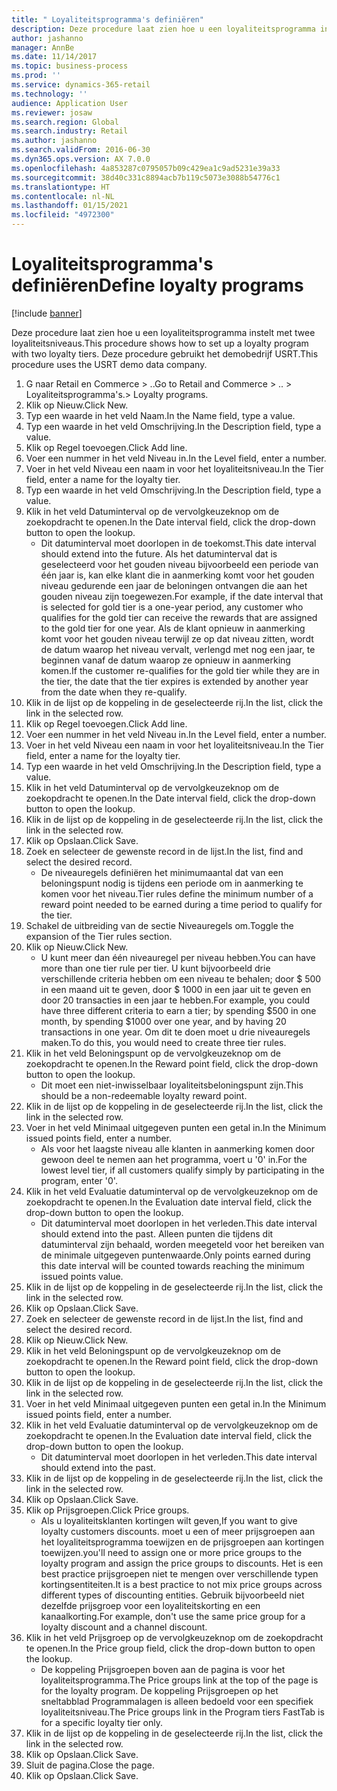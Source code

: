 ```yaml
---
title: " Loyaliteitsprogramma's definiëren"
description: Deze procedure laat zien hoe u een loyaliteitsprogramma instelt met twee loyaliteitsniveaus.
author: jashanno
manager: AnnBe
ms.date: 11/14/2017
ms.topic: business-process
ms.prod: ''
ms.service: dynamics-365-retail
ms.technology: ''
audience: Application User
ms.reviewer: josaw
ms.search.region: Global
ms.search.industry: Retail
ms.author: jashanno
ms.search.validFrom: 2016-06-30
ms.dyn365.ops.version: AX 7.0.0
ms.openlocfilehash: 4a853287c0795057b09c429ea1c9ad5231e39a33
ms.sourcegitcommit: 38d40c331c8894acb7b119c5073e3088b54776c1
ms.translationtype: HT
ms.contentlocale: nl-NL
ms.lasthandoff: 01/15/2021
ms.locfileid: "4972300"
---
```

# <a name="define-loyalty-programs"></a><span data-ttu-id="3c078-103"> Loyaliteitsprogramma's definiëren</span><span class="sxs-lookup"><span data-stu-id="3c078-103">Define loyalty programs</span></span>

[!include [banner](../includes/banner.md)]

<span data-ttu-id="3c078-104">Deze procedure laat zien hoe u een loyaliteitsprogramma instelt met twee loyaliteitsniveaus.</span><span class="sxs-lookup"><span data-stu-id="3c078-104">This procedure shows how to set up a loyalty program with two loyalty tiers.</span></span> <span data-ttu-id="3c078-105">Deze procedure gebruikt het demobedrijf USRT.</span><span class="sxs-lookup"><span data-stu-id="3c078-105">This procedure uses the USRT demo data company.</span></span>

1. <span data-ttu-id="3c078-106">G naar Retail en Commerce > ..</span><span class="sxs-lookup"><span data-stu-id="3c078-106">Go to Retail and Commerce > ..</span></span> <span data-ttu-id="3c078-107">> Loyaliteitsprogramma's.</span><span class="sxs-lookup"><span data-stu-id="3c078-107">> Loyalty programs.</span></span>
2. <span data-ttu-id="3c078-108">Klik op Nieuw.</span><span class="sxs-lookup"><span data-stu-id="3c078-108">Click New.</span></span>
3. <span data-ttu-id="3c078-109">Typ een waarde in het veld Naam.</span><span class="sxs-lookup"><span data-stu-id="3c078-109">In the Name field, type a value.</span></span>
4. <span data-ttu-id="3c078-110">Typ een waarde in het veld Omschrijving.</span><span class="sxs-lookup"><span data-stu-id="3c078-110">In the Description field, type a value.</span></span>
5. <span data-ttu-id="3c078-111">Klik op Regel toevoegen.</span><span class="sxs-lookup"><span data-stu-id="3c078-111">Click Add line.</span></span>
6. <span data-ttu-id="3c078-112">Voer een nummer in het veld Niveau in.</span><span class="sxs-lookup"><span data-stu-id="3c078-112">In the Level field, enter a number.</span></span>
7. <span data-ttu-id="3c078-113">Voer in het veld Niveau een naam in voor het loyaliteitsniveau.</span><span class="sxs-lookup"><span data-stu-id="3c078-113">In the Tier field, enter a name for the loyalty tier.</span></span>
8. <span data-ttu-id="3c078-114">Typ een waarde in het veld Omschrijving.</span><span class="sxs-lookup"><span data-stu-id="3c078-114">In the Description field, type a value.</span></span>
9. <span data-ttu-id="3c078-115">Klik in het veld Datuminterval op de vervolgkeuzeknop om de zoekopdracht te openen.</span><span class="sxs-lookup"><span data-stu-id="3c078-115">In the Date interval field, click the drop-down button to open the lookup.</span></span>
    * <span data-ttu-id="3c078-116">Dit datuminterval moet doorlopen in de toekomst.</span><span class="sxs-lookup"><span data-stu-id="3c078-116">This date interval should extend into the future.</span></span> <span data-ttu-id="3c078-117">Als het datuminterval dat is geselecteerd voor het gouden niveau bijvoorbeeld een periode van één jaar is, kan elke klant die in aanmerking komt voor het gouden niveau gedurende een jaar de beloningen ontvangen die aan het gouden niveau zijn toegewezen.</span><span class="sxs-lookup"><span data-stu-id="3c078-117">For example, if the date interval that is selected for gold tier is a one-year period, any customer who qualifies for the gold tier can receive the rewards that are assigned to the gold tier for one year.</span></span> <span data-ttu-id="3c078-118">Als de klant opnieuw in aanmerking komt voor het gouden niveau terwijl ze op dat niveau zitten, wordt de datum waarop het niveau vervalt, verlengd met nog een jaar, te beginnen vanaf de datum waarop ze opnieuw in aanmerking komen.</span><span class="sxs-lookup"><span data-stu-id="3c078-118">If the customer re-qualifies for the gold tier while they are in the tier, the date that the tier expires is extended by another year from the date when they re-qualify.</span></span>  
10. <span data-ttu-id="3c078-119">Klik in de lijst op de koppeling in de geselecteerde rij.</span><span class="sxs-lookup"><span data-stu-id="3c078-119">In the list, click the link in the selected row.</span></span>
11. <span data-ttu-id="3c078-120">Klik op Regel toevoegen.</span><span class="sxs-lookup"><span data-stu-id="3c078-120">Click Add line.</span></span>
12. <span data-ttu-id="3c078-121">Voer een nummer in het veld Niveau in.</span><span class="sxs-lookup"><span data-stu-id="3c078-121">In the Level field, enter a number.</span></span>
13. <span data-ttu-id="3c078-122">Voer in het veld Niveau een naam in voor het loyaliteitsniveau.</span><span class="sxs-lookup"><span data-stu-id="3c078-122">In the Tier field, enter a name for the loyalty tier.</span></span>
14. <span data-ttu-id="3c078-123">Typ een waarde in het veld Omschrijving.</span><span class="sxs-lookup"><span data-stu-id="3c078-123">In the Description field, type a value.</span></span>
15. <span data-ttu-id="3c078-124">Klik in het veld Datuminterval op de vervolgkeuzeknop om de zoekopdracht te openen.</span><span class="sxs-lookup"><span data-stu-id="3c078-124">In the Date interval field, click the drop-down button to open the lookup.</span></span>
16. <span data-ttu-id="3c078-125">Klik in de lijst op de koppeling in de geselecteerde rij.</span><span class="sxs-lookup"><span data-stu-id="3c078-125">In the list, click the link in the selected row.</span></span>
17. <span data-ttu-id="3c078-126">Klik op Opslaan.</span><span class="sxs-lookup"><span data-stu-id="3c078-126">Click Save.</span></span>
18. <span data-ttu-id="3c078-127">Zoek en selecteer de gewenste record in de lijst.</span><span class="sxs-lookup"><span data-stu-id="3c078-127">In the list, find and select the desired record.</span></span>
    * <span data-ttu-id="3c078-128">De niveauregels definiëren het minimumaantal dat van een beloningspunt nodig is tijdens een periode om in aanmerking te komen voor het niveau.</span><span class="sxs-lookup"><span data-stu-id="3c078-128">Tier rules define the minimum number of a reward point needed to be earned during a time period to qualify for the tier.</span></span>  
19. <span data-ttu-id="3c078-129">Schakel de uitbreiding van de sectie Niveauregels om.</span><span class="sxs-lookup"><span data-stu-id="3c078-129">Toggle the expansion of the Tier rules section.</span></span>
20. <span data-ttu-id="3c078-130">Klik op Nieuw.</span><span class="sxs-lookup"><span data-stu-id="3c078-130">Click New.</span></span>
    * <span data-ttu-id="3c078-131">U kunt meer dan één niveauregel per niveau hebben.</span><span class="sxs-lookup"><span data-stu-id="3c078-131">You can have more than one tier rule per tier.</span></span> <span data-ttu-id="3c078-132">U kunt bijvoorbeeld drie verschillende criteria hebben om een niveau te behalen; door $ 500 in een maand uit te geven, door $ 1000 in een jaar uit te geven en door 20 transacties in een jaar te hebben.</span><span class="sxs-lookup"><span data-stu-id="3c078-132">For example, you could have three different criteria to earn a tier; by spending $500 in one month, by spending $1000 over one year, and by having 20 transactions in one year.</span></span> <span data-ttu-id="3c078-133">Om dit te doen moet u drie niveauregels maken.</span><span class="sxs-lookup"><span data-stu-id="3c078-133">To do this, you would need to create three tier rules.</span></span>  
21. <span data-ttu-id="3c078-134">Klik in het veld Beloningspunt op de vervolgkeuzeknop om de zoekopdracht te openen.</span><span class="sxs-lookup"><span data-stu-id="3c078-134">In the Reward point field, click the drop-down button to open the lookup.</span></span>
    * <span data-ttu-id="3c078-135">Dit moet een niet-inwisselbaar loyaliteitsbeloningspunt zijn.</span><span class="sxs-lookup"><span data-stu-id="3c078-135">This should be a non-redeemable loyalty reward point.</span></span>  
22. <span data-ttu-id="3c078-136">Klik in de lijst op de koppeling in de geselecteerde rij.</span><span class="sxs-lookup"><span data-stu-id="3c078-136">In the list, click the link in the selected row.</span></span>
23. <span data-ttu-id="3c078-137">Voer in het veld Minimaal uitgegeven punten een getal in.</span><span class="sxs-lookup"><span data-stu-id="3c078-137">In the Minimum issued points field, enter a number.</span></span>
    * <span data-ttu-id="3c078-138">Als voor het laagste niveau alle klanten in aanmerking komen door gewoon deel te nemen aan het programma, voert u '0' in.</span><span class="sxs-lookup"><span data-stu-id="3c078-138">For the lowest level tier, if all customers qualify simply by participating in the program, enter '0'.</span></span>  
24. <span data-ttu-id="3c078-139">Klik in het veld Evaluatie datuminterval op de vervolgkeuzeknop om de zoekopdracht te openen.</span><span class="sxs-lookup"><span data-stu-id="3c078-139">In the Evaluation date interval field, click the drop-down button to open the lookup.</span></span>
    * <span data-ttu-id="3c078-140">Dit datuminterval moet doorlopen in het verleden.</span><span class="sxs-lookup"><span data-stu-id="3c078-140">This date interval should extend into the past.</span></span> <span data-ttu-id="3c078-141">Alleen punten die tijdens dit datuminterval zijn behaald, worden meegeteld voor het bereiken van de minimale uitgegeven puntenwaarde.</span><span class="sxs-lookup"><span data-stu-id="3c078-141">Only points earned during this date interval will be counted towards reaching the minimum issued points value.</span></span>  
25. <span data-ttu-id="3c078-142">Klik in de lijst op de koppeling in de geselecteerde rij.</span><span class="sxs-lookup"><span data-stu-id="3c078-142">In the list, click the link in the selected row.</span></span>
26. <span data-ttu-id="3c078-143">Klik op Opslaan.</span><span class="sxs-lookup"><span data-stu-id="3c078-143">Click Save.</span></span>
27. <span data-ttu-id="3c078-144">Zoek en selecteer de gewenste record in de lijst.</span><span class="sxs-lookup"><span data-stu-id="3c078-144">In the list, find and select the desired record.</span></span>
28. <span data-ttu-id="3c078-145">Klik op Nieuw.</span><span class="sxs-lookup"><span data-stu-id="3c078-145">Click New.</span></span>
29. <span data-ttu-id="3c078-146">Klik in het veld Beloningspunt op de vervolgkeuzeknop om de zoekopdracht te openen.</span><span class="sxs-lookup"><span data-stu-id="3c078-146">In the Reward point field, click the drop-down button to open the lookup.</span></span>
30. <span data-ttu-id="3c078-147">Klik in de lijst op de koppeling in de geselecteerde rij.</span><span class="sxs-lookup"><span data-stu-id="3c078-147">In the list, click the link in the selected row.</span></span>
31. <span data-ttu-id="3c078-148">Voer in het veld Minimaal uitgegeven punten een getal in.</span><span class="sxs-lookup"><span data-stu-id="3c078-148">In the Minimum issued points field, enter a number.</span></span>
32. <span data-ttu-id="3c078-149">Klik in het veld Evaluatie datuminterval op de vervolgkeuzeknop om de zoekopdracht te openen.</span><span class="sxs-lookup"><span data-stu-id="3c078-149">In the Evaluation date interval field, click the drop-down button to open the lookup.</span></span>
    * <span data-ttu-id="3c078-150">Dit datuminterval moet doorlopen in het verleden.</span><span class="sxs-lookup"><span data-stu-id="3c078-150">This date interval should extend into the past.</span></span>  
33. <span data-ttu-id="3c078-151">Klik in de lijst op de koppeling in de geselecteerde rij.</span><span class="sxs-lookup"><span data-stu-id="3c078-151">In the list, click the link in the selected row.</span></span>
34. <span data-ttu-id="3c078-152">Klik op Opslaan.</span><span class="sxs-lookup"><span data-stu-id="3c078-152">Click Save.</span></span>
35. <span data-ttu-id="3c078-153">Klik op Prijsgroepen.</span><span class="sxs-lookup"><span data-stu-id="3c078-153">Click Price groups.</span></span>
    * <span data-ttu-id="3c078-154">Als u loyaliteitsklanten kortingen wilt geven,</span><span class="sxs-lookup"><span data-stu-id="3c078-154">If you want to give loyalty customers discounts.</span></span> <span data-ttu-id="3c078-155">moet u een of meer prijsgroepen aan het loyaliteitsprogramma toewijzen en de prijsgroepen aan kortingen toewijzen.</span><span class="sxs-lookup"><span data-stu-id="3c078-155">you'll need to assign one or more price groups to the loyalty program and assign the price groups to discounts.</span></span> <span data-ttu-id="3c078-156">Het is een best practice prijsgroepen niet te mengen over verschillende typen kortingsentiteiten.</span><span class="sxs-lookup"><span data-stu-id="3c078-156">It is a best practice to not mix price groups across different types of discounting entities.</span></span>  <span data-ttu-id="3c078-157">Gebruik bijvoorbeeld niet dezelfde prijsgroep voor een loyaliteitskorting en een kanaalkorting.</span><span class="sxs-lookup"><span data-stu-id="3c078-157">For example, don't use the same price group for a loyalty discount and a channel discount.</span></span>  
36. <span data-ttu-id="3c078-158">Klik in het veld Prijsgroep op de vervolgkeuzeknop om de zoekopdracht te openen.</span><span class="sxs-lookup"><span data-stu-id="3c078-158">In the Price group field, click the drop-down button to open the lookup.</span></span>
    * <span data-ttu-id="3c078-159">De koppeling Prijsgroepen boven aan de pagina is voor het loyaliteitsprogramma.</span><span class="sxs-lookup"><span data-stu-id="3c078-159">The Price groups link at the top of the page is for the loyalty program.</span></span> <span data-ttu-id="3c078-160">De koppeling Prijsgroepen op het sneltabblad Programmalagen is alleen bedoeld voor een specifiek loyaliteitsniveau.</span><span class="sxs-lookup"><span data-stu-id="3c078-160">The Price groups link in the Program tiers FastTab is for a specific loyalty tier only.</span></span>  
37. <span data-ttu-id="3c078-161">Klik in de lijst op de koppeling in de geselecteerde rij.</span><span class="sxs-lookup"><span data-stu-id="3c078-161">In the list, click the link in the selected row.</span></span>
38. <span data-ttu-id="3c078-162">Klik op Opslaan.</span><span class="sxs-lookup"><span data-stu-id="3c078-162">Click Save.</span></span>
39. <span data-ttu-id="3c078-163">Sluit de pagina.</span><span class="sxs-lookup"><span data-stu-id="3c078-163">Close the page.</span></span>
40. <span data-ttu-id="3c078-164">Klik op Opslaan.</span><span class="sxs-lookup"><span data-stu-id="3c078-164">Click Save.</span></span>

